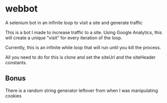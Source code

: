 # webbot
A selenium bot in an infinite loop to visit a site and generate traffic

This is a bot I made to increase traffic to a site. Using Google Analytics, this will create a unique "visit" for every iteration of the loop.

Currently, this is an infinite while loop that will run until you kill the process.

All you need to do for this is clone and set the siteUrl and the siteHeader constants. 

## Bonus
There is a random string generator leftover from when I was manipulating cookies
